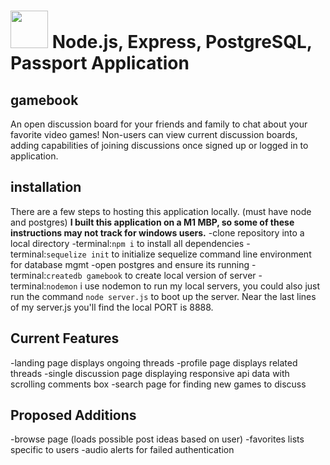 # <img src="https://cloud.githubusercontent.com/assets/7833470/10423298/ea833a68-7079-11e5-84f8-0a925ab96893.png" width="60"> Node.js, Express, PostgreSQL, Passport Application

## gamebook
An open discussion board for your friends and family to chat about your favorite video games! Non-users can view current discussion boards, adding capabilities of joining discussions once signed up or logged in to application.

## installation
There are a few steps to hosting this application locally. (must have node and postgres) 
**I built this application on a M1 MBP, so some of these instructions may not track for windows users.**
-clone repository into a local directory
-terminal:```npm i``` to install all dependencies
-terminal:```sequelize init``` to initialize sequelize command line environment for database mgmt
-open postgres and ensure its running
-terminal:```createdb gamebook``` to create local version of server
-terminal:```nodemon``` i use nodemon to run my local servers, you could also just run the command ```node server.js``` to boot up the server. Near the last lines of my server.js you'll find the local PORT is 8888.

 ## Current Features
-landing page displays ongoing threads
-profile page displays related threads
-single discussion page displaying responsive api data with scrolling comments box
-search page for finding new games to discuss
 
 ## Proposed Additions
-browse page (loads possible post ideas based on user)
-favorites lists specific to users
-audio alerts for failed authentication
